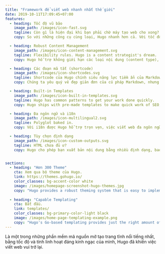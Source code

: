 ```yaml
---
title: "Framework để viết web nhanh nhất thế giới"
date: 2019-10-11T17:09:45+07:00
features:
  - heading: Tốc độ vũ bão
    image_path: /images/icon-fast.svg
    tagline: Còn gì là hiện đại khi bạn phải chờ máy tạo web cho xong?
    copy: So với những công cụ cùng loại, Hugo nhanh hơn cả. Với tốc độ dưới 1ms cho mỗi trang, việc tạo những web thông thường tốn chưa đến 1 giây.

  - heading: Robust Content Management
    image_path: /images/icon-content-management.svg
    tagline: Flexibility rules. Hugo is a content strategist's dream.
    copy: Hugo hỗ trợ không giới hạn các loại nội dung (content type), kiểu phân loại (taxonomy), trình đơn (menu), nội dung động có dạng API (dynamic API-driven content), vân-vân mà không cần plugin nào cả.

  - heading: Các đoạn mã tắt (shortcode)
    image_path: /images/icon-shortcodes.svg
    tagline: Shortcode của Hugo chính siêu năng lực tiềm ẩn của Markdown.
    copy: Chúng ta yêu quý vẻ đẹp giản đơn của cú pháp Markdown, nhưng cũng có lúc ta cần tính linh hoạt hơn. Shortcode của Hugo cho phép ta có được cả hai điều đó.

  - heading: Built-in Templates
    image_path: /images/icon-built-in-templates.svg
    tagline: Hugo has common patterns to get your work done quickly.
    copy: Hugo ships with pre-made templates to make quick work of SEO, commenting, analytics and other functions. One line of code, and you're done.

  - heading: Đa ngôn ngữ và i18n
    image_path: /images/icon-multilingual2.svg
    tagline: Polyglot baked in.
    copy: Với i18n được Hugo hỗ trợ trọn vẹn, việc viết web đa ngôn ngữ dễ như viết web một ngôn ngữ.

  - heading: Tùy chọn định dạng
    image_path: /images/icon-custom-outputs.svg
    tagline: HTML chưa đủ ư?
    copy: Hugo cho phép bạn xuất bản nội dung bằng nhiều định dạng, bao gồm JSON hay AMP, và dễ dàng tạo cho mình riêng một loại.


sections:
  - heading: "Hơn 300 Theme"
    cta: Xem qua bộ theme của Hugo.
    link: https://themes.gohugo.io/
    color_classes: bg-accent-color white
    image: /images/homepage-screenshot-hugo-themes.jpg
    copy: "Hugo provides a robust theming system that is easy to implement but capable of producing even the most complicated websites."
    
  - heading: "Capable Templating"
    cta: Bắt đầu.
    link: templates/
    color_classes: bg-primary-color-light black
    image: /images/home-page-templating-example.png
    copy: "Hugo's Go-based templating provides just the right amount of logic to build anything from the simple to complex. If you prefer Jade/Pug-like syntax, you can also use Amber, Ace, or any combination of the three."
---
```


Là một trong những phần mềm mã nguồn mở tạo trang tĩnh nổi tiếng nhất, bằng tốc độ và tính linh hoạt đáng kinh ngạc của mình, Hugo đã khiến việc viết web vui trở lại.
